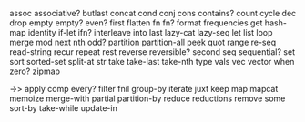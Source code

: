 assoc
associative?
butlast
concat
cond
conj
cons
contains?
count
cycle
dec
drop
empty
empty?
even?
first
flatten
fn
fn?
format
frequencies
get
hash-map
identity
if-let
ifn?
interleave
into
last
lazy-cat
lazy-seq
let
list
loop
merge
mod
next
nth
odd?
partition
partition-all
peek
quot
range
re-seq
read-string
recur
repeat
rest
reverse
reversible?
second
seq
sequential?
set
sort
sorted-set
split-at
str
take
take-last
take-nth
type
vals
vec
vector
when
zero?
zipmap

->>
apply
comp
every?
filter
fnil
group-by
iterate
juxt
keep
map
mapcat
memoize
merge-with
partial
partition-by
reduce
reductions
remove
some
sort-by
take-while
update-in